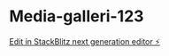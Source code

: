 # Media-galleri-123

[Edit in StackBlitz next generation editor ⚡️](https://stackblitz.com/~/github.com/EsotericStudent/Media-galleri-123)